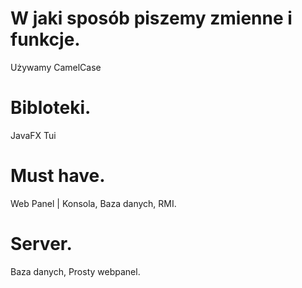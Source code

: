 # W jaki sposób piszemy zmienne i funkcje.
Używamy CamelCase

# Bibloteki.
JavaFX
Tui

# Must have.
Web Panel | Konsola, 
Baza danych, 
RMI.

# Server.
Baza danych,
Prosty webpanel.

